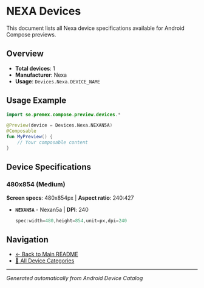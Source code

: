 # NEXA Devices

This document lists all Nexa device specifications available for Android Compose previews.

## Overview

- **Total devices**: 1
- **Manufacturer**: Nexa
- **Usage**: `Devices.Nexa.DEVICE_NAME`

## Usage Example

```kotlin
import se.premex.compose.preview.devices.*

@Preview(device = Devices.Nexa.NEXAN5A)
@Composable
fun MyPreview() {
    // Your composable content
}
```

## Device Specifications

### 480x854 (Medium)

**Screen specs**: 480x854px | **Aspect ratio**: 240:427

- **`NEXAN5A`** - Nexan5a | **DPI**: 240
  ```kotlin
  spec:width=480,height=854,unit=px,dpi=240
  ```

## Navigation

- [← Back to Main README](../../README.md)
- [📱 All Device Categories](../README.md)

---
*Generated automatically from Android Device Catalog*

